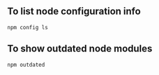 ## To list node configuration info

``npm config ls``

## To show outdated node modules

``npm outdated``
